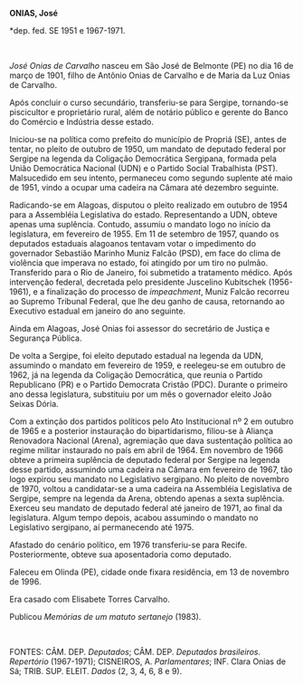 **ONIAS, José**

\*dep. fed. SE 1951 e 1967-1971.

 

*José Onias de Carvalho* nasceu em São José de Belmonte (PE) no dia 16
de março de 1901, filho de Antônio Onias de Carvalho e de Maria da Luz
Onias de Carvalho.

Após concluir o curso secundário, transferiu-se para Sergipe,
tornando-se piscicultor e proprietário rural, além de notário público e
gerente do Banco do Comércio e Indústria desse estado.

Iniciou-se na política como prefeito do município de Propriá (SE), antes
de tentar, no pleito de outubro de 1950, um mandato de deputado federal
por Sergipe na legenda da Coligação Democrática Sergipana, formada pela
União Democrática Nacional (UDN) e o Partido Social Trabalhista (PST).
Malsucedido em seu intento, permaneceu como segundo suplente até maio de
1951, vindo a ocupar uma cadeira na Câmara até dezembro seguinte.

Radicando-se em Alagoas, disputou o pleito realizado em outubro de 1954
para a Assembléia Legislativa do estado. Representando a UDN, obteve
apenas uma suplência. Contudo, assumiu o mandato logo no início da
legislatura, em fevereiro de 1955. Em 11 de setembro de 1957, quando os
deputados estaduais alagoanos tentavam votar o impedimento do governador
Sebastião Marinho Muniz Falcão (PSD), em face do clima de violência que
imperava no estado, foi atingido por um tiro no pulmão. Transferido para
o Rio de Janeiro, foi submetido a tratamento médico. Após intervenção
federal, decretada pelo presidente Juscelino Kubitschek (1956-1961), e a
finalização do processo de *impeachment*, Muniz Falcão recorreu ao
Supremo Tribunal Federal, que lhe deu ganho de causa, retornando ao
Executivo estadual em janeiro do ano seguinte.

Ainda em Alagoas, José Onias foi assessor do secretário de Justiça e
Segurança Pública.

De volta a Sergipe, foi eleito deputado estadual na legenda da UDN,
assumindo o mandato em fevereiro de 1959, e reelegeu-se em outubro de
1962, já na legenda da Coligação Democrática, que reunia o Partido
Republicano (PR) e o Partido Democrata Cristão (PDC). Durante o primeiro
ano dessa legislatura, substituiu por um mês o governador eleito João
Seixas Dória.

Com a extinção dos partidos políticos pelo Ato Institucional nº 2 em
outubro de 1965 e a posterior instauração do bipartidarismo, filiou-se à
Aliança Renovadora Nacional (Arena), agremiação que dava sustentação
política ao regime militar instaurado no país em abril de 1964. Em
novembro de 1966 obteve a primeira suplência de deputado federal por
Sergipe na legenda desse partido, assumindo uma cadeira na Câmara em
fevereiro de 1967, tão logo expirou seu mandato no Legislativo
sergipano. No pleito de novembro de 1970, voltou a candidatar-se a uma
cadeira na Assembléia Legislativa de Sergipe, sempre na legenda da
Arena, obtendo apenas a sexta suplência. Exerceu seu mandato de deputado
federal até janeiro de 1971, ao final da legislatura. Algum tempo
depois, acabou assumindo o mandato no Legislativo sergipano, aí
permanecendo até 1975.

Afastado do cenário político, em 1976 transferiu-se para Recife.
Posteriormente, obteve sua aposentadoria como deputado.

Faleceu em Olinda (PE), cidade onde fixara residência, em 13 de novembro
de 1996.

Era casado com Elisabete Torres Carvalho.

Publicou *Memórias de um matuto sertanejo* (1983).

 

FONTES: CÂM. DEP. *Deputados*; CÂM. DEP. *Deputados brasileiros.
Repertório* (1967-1971); CISNEIROS, A. *Parlamentares*; INF. Clara Onias
de Sá; TRIB. SUP. ELEIT. *Dados* (2, 3, 4, 6, 8 e 9).

 
